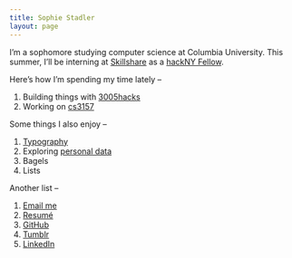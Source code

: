 ```yaml
---
title: Sophie Stadler
layout: page
---
```


I’m a sophomore studying computer science at Columbia University. This summer, I’ll be interning at [Skillshare](https://www.skillshare.com) as a [hackNY Fellow](http://hackny.org/a/fellows/).

Here’s how I’m spending my time lately –

1. Building things with [3005hacks](http://3005hacks.com)
2. Working on [cs3157](http://www.cs.columbia.edu/~jae/3157/)

Some things I also enjoy –

1. [Typography](https://github.com/sophstad/typelinks)
2. Exploring [personal data](http://sophiestadler.com/france)
3. Bagels
4. Lists

Another list –

1. [Email me](mailto:srs2231@columbia.edu)
2. [Resumé](/resume.pdf)
3. [GitHub](http://github.com/sophstad)
4. [Tumblr](http://hypertexts.tumblr.com)
5. [LinkedIn](http://www.linkedin.com/in/sophiestadler)
